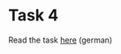 # Task 4 #

Read the task [here](https://github.com/JosephBisso/Java_Exercise/blob/master/blatt4/Exercise%204.pdf) (german)